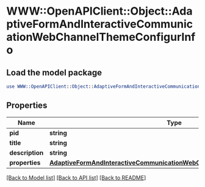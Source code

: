 # WWW::OpenAPIClient::Object::AdaptiveFormAndInteractiveCommunicationWebChannelThemeConfigurInfo

## Load the model package
```perl
use WWW::OpenAPIClient::Object::AdaptiveFormAndInteractiveCommunicationWebChannelThemeConfigurInfo;
```

## Properties
Name | Type | Description | Notes
------------ | ------------- | ------------- | -------------
**pid** | **string** |  | [optional] 
**title** | **string** |  | [optional] 
**description** | **string** |  | [optional] 
**properties** | [**AdaptiveFormAndInteractiveCommunicationWebChannelThemeConfigurProperties**](AdaptiveFormAndInteractiveCommunicationWebChannelThemeConfigurProperties.md) |  | [optional] 

[[Back to Model list]](../README.md#documentation-for-models) [[Back to API list]](../README.md#documentation-for-api-endpoints) [[Back to README]](../README.md)



